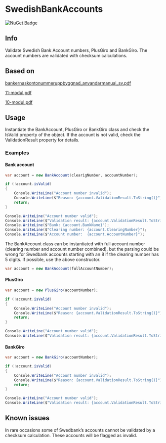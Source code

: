 # SwedishBankAccounts
[![NuGet Badge](https://buildstats.info/nuget/KajetanKazimierczak.SwedishBankAccounts)](https://www.nuget.org/packages/KajetanKazimierczak.SwedishBankAccounts/)
## Info 

Validate Swedish Bank Account numbers, PlusGiro and BankGiro. The account numbers are validated with checksum calculations.

## Based on 
  [bankernaskontonummeruppbyggnad_anvandarmanual_sv.pdf](https://www.bankgirot.se/globalassets/dokument/anvandarmanualer/bankernaskontonummeruppbyggnad_anvandarmanual_sv.pdf)
  
  [11-modul.pdf](https://www.bankgirot.se/globalassets/dokument/anvandarmanualer/11-modul.pdf)
  
  [10-modul.pdf](https://www.bankgirot.se/globalassets/dokument/anvandarmanualer/10-modul.pdf)

## Usage
Instantiate the BankAccount, PlusGiro or BankGiro class and check the IsValid property of the object. If the account is not valid, check the ValidationResult property for details.

### Examples

#### Bank account

```csharp
var account = new BankAccount(clearigNumber, accountNumber);

if (!account.isValid)
{
    Console.WriteLine("Account number invalid");
    Console.WriteLine($"Reason: {account.ValidationResult.ToString()}");
    return;
}

Console.WriteLine("Account number valid");
Console.WriteLine($"Validation result: {account.ValidationResult.ToString()}");
Console.WriteLine($"Bank: {account.BankName}");
Console.WriteLine($"Clearing number: {account.ClearingNumber}");
Console.WriteLine($"Account number:  {account.AccountNumber}");
```

The BankAccount class can be instantiated with full account number (clearing number and account number combined), but the parsing could be wrong for Swedbank accounts starting with an 8 if the clearing number has 5 digits. If possible, use the above constructor.

```csharp
var account = new BankAccount(fullAccountNumber);
```

#### PlusGiro

```csharp
var account = new PlusGiro(accountNumber);

if (!account.isValid)
{
    Console.WriteLine("Account number invalid");
    Console.WriteLine($"Reason: {account.ValidationResult.ToString()}");
    return;
}

Console.WriteLine("Account number valid");
Console.WriteLine($"Validation result: {account.ValidationResult.ToString()}");
```

#### BankGiro

```csharp
var account = new BankGiro(accountNumber);

if (!account.isValid)
{
    Console.WriteLine("Account number invalid");
    Console.WriteLine($"Reason: {account.ValidationResult.ToString()}");
    return;
}

Console.WriteLine("Account number valid");
Console.WriteLine($"Validation result: {account.ValidationResult.ToString()}");
```


## Known issues
In rare occasions some of Swedbank’s accounts cannot be validated by a checksum calculation. These accounts will be flagged as invalid.
